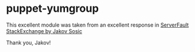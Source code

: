 # puppet-yumgroup

This excellent module was taken from an excellent response in [ServerFault StackExchange by Jakov Sosic](http://serverfault.com/questions/127460/how-do-i-install-a-yum-package-group-with-puppet/556575#556575)

Thank you, Jakov!
